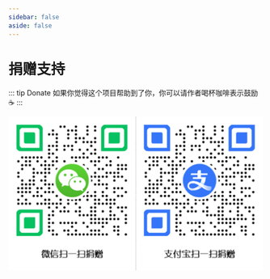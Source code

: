```yaml
---
sidebar: false
aside: false
---
```

# 捐赠支持

::: tip Donate
如果你觉得这个项目帮助到了你，你可以请作者喝杯咖啡表示鼓励 ☕️
:::

![捐赠二维码](images/donate.png)